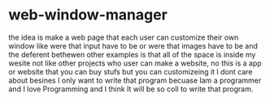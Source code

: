 # web-window-manager
the idea is make a web page that each user can customize their own window like were that input have to be or were that images have to be and the deferent bethewen other examples is that all of the space is inside my wesite not like other projects who user can make a website, no this is a app or website that you can buy stufs but you can customizeing it
I dont care about besines I only want to write that program becuase Iam a programmer and I love Programming and I think It will be so coll to write that program.
